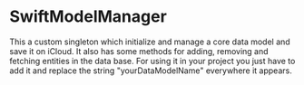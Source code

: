 SwiftModelManager
=================

This a custom singleton which initialize and manage a core data model and save it on iCloud. 
It also has some methods for adding, removing and fetching entities in the data base.
For using it in your project you just have to add it and replace the string "yourDataModelName" everywhere it appears.
